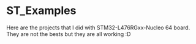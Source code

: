# ST_Examples

Here are the projects that I did with STM32-L476RGxx-Nucleo 64 board. They are not the bests but they are all working :D 
